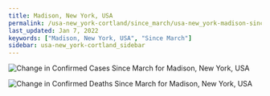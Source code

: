 ```yaml
---
title: Madison, New York, USA
permalink: /usa-new_york-cortland/since_march/usa-new_york-madison-since_march.html
last_updated: Jan 7, 2022
keywords: ["Madison, New York, USA", "Since March"]
sidebar: usa-new_york-cortland_sidebar
---
```


![Change in Confirmed Cases Since March for Madison, New York, USA](/covid_tracker/images/graphs/usa-new_york-madison-delta_confirmed-since_march_graph.png)

![Change in Confirmed Deaths Since March for Madison, New York, USA](/covid_tracker/images/graphs/usa-new_york-madison-delta_deaths-since_march_graph.png)
